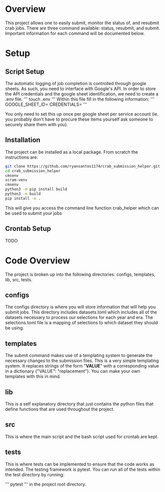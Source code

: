 # Overview
This project allows one to easily submit, monitor the status of, and resubmit crab jobs. There are three command available: status, resubmit, and submit. Important information for each command will be documented below. 
# Setup 
## Script Setup
The automatic logging of job completion is controlled through google sheets. As such, you need to interface with Google's API. In order to store the API credentials and the google sheet identification, we need to create a .env file. 
'''
touch .env
'''
Within this file fill in the following information: 
'''
GOOGLE_SHEET_ID=<GOOGLE SHEET ID>
CREDENTIALS=<SERVICE ACCOUNT CREDENTIALS JSON>
'''

You only need to set this up once per google sheet per service account (ie. you probably don't have to procure these items yourself ask someone to securely share them with you). 
## Installation
The project can be installed as a local package. From scratch the instructions are: 
```bash
git clone https://github.com/ryansantos1174/crab_submission_helper.git
cd crab_submission_helper
cmsenv
scram-venv
cmsenv
python3 -m pip install build
python3 -m build
pip install -e . 
```
This will give you access the command line function crab_helper which can be used to submit your jobs
## Crontab Setup
TODO 

# Code Overview
The project is broken up into the following directories: configs, templates, lib, src, tests.

## configs
The configs directory is where you will store information that will help you submit jobs. This directory includes datasets.toml which includes all of the datasets necessary to process our selections for each year and era. The selections.toml file is a mapping of selections to which dataset they should be using. 

## templates
The submit command makes use of a templating system to generate the necessary changes to the submission files. This is a very simple templating system. It replaces strings of the form "__VALUE__" with a corresponding value in a dictionary {"VALUE": "replacement"}. You can make your own templates with this in mind. 

## lib
This is a self explanatory directory that just contains the python files that define functions that are used throughout the project. 

## src
This is where the main script and the bash script used for crontab are kept. 

## tests
This is where tests can be implemented to ensure that the code works as intended. The testing framework is pytest. You can run all of the tests within the test directory by running: 

'''
pytest 
'''
in the project root directory. 
